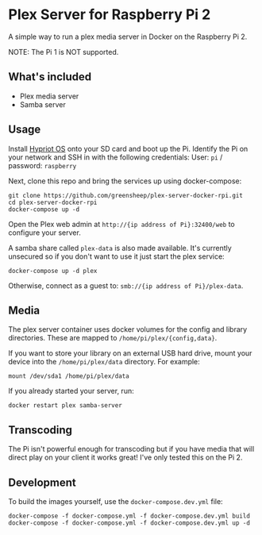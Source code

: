 # Plex Server for Raspberry Pi 2

A simple way to run a plex media server in Docker on the Raspberry Pi 2.

NOTE: The Pi 1 is NOT supported.

## What's included

- Plex media server
- Samba server

## Usage

Install [Hypriot OS](http://blog.hypriot.com/downloads) onto your SD card and boot up the Pi.  Identify the Pi on your network and SSH in with the following credentials: User: `pi` / password: `raspberry`

Next, clone this repo and bring the services up using docker-compose:

    git clone https://github.com/greensheep/plex-server-docker-rpi.git
    cd plex-server-docker-rpi
    docker-compose up -d

Open the Plex web admin at `http://{ip address of Pi}:32400/web` to configure your server.

A samba share called `plex-data` is also made available. It's currently unsecured so if you don't want to use it just start the plex service:

    docker-compose up -d plex

Otherwise, connect as a guest to: `smb://{ip address of Pi}/plex-data`.

## Media

The plex server container uses docker volumes for the config and library directories. These are mapped to `/home/pi/plex/{config,data}`.

If you want to store your library on an external USB hard drive, mount your device into the `/home/pi/plex/data` directory.  For example:

    mount /dev/sda1 /home/pi/plex/data

If you already started your server, run:

    docker restart plex samba-server

## Transcoding

The Pi isn't powerful enough for transcoding but if you have media that will direct play on your client it works great! I've only tested this on the Pi 2.

## Development

To build the images yourself, use the `docker-compose.dev.yml` file:

    docker-compose -f docker-compose.yml -f docker-compose.dev.yml build
    docker-compose -f docker-compose.yml -f docker-compose.dev.yml up -d
